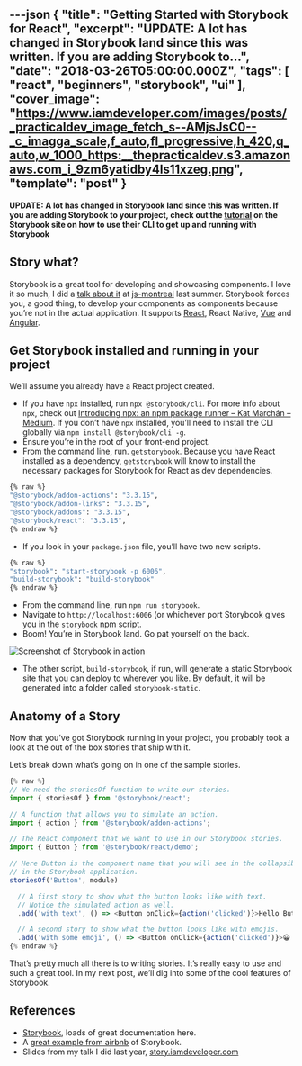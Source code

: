 ---json
{
  "title": "Getting Started with Storybook for React",
  "excerpt": "UPDATE: A lot has changed in Storybook land since this was written. If you are adding Storybook to...",
  "date": "2018-03-26T05:00:00.000Z",
  "tags": [
    "react",
    "beginners",
    "storybook",
    "ui"
  ],
  "cover_image": "https://www.iamdeveloper.com/images/posts/_practicaldev_image_fetch_s--AMjsJsC0--_c_imagga_scale,f_auto,fl_progressive,h_420,q_auto,w_1000_https:__thepracticaldev.s3.amazonaws.com_i_9zm6yatidby4ls11xzeg.png",
  "template": "post"
}
---
**UPDATE: A lot has changed in Storybook land since this was written. If you are adding Storybook to your project, check out the [tutorial](https://www.learnstorybook.com/intro-to-storybook/) on the Storybook site on how to use their CLI to get up and running with Storybook**

## Story what?

Storybook is a great tool for developing and showcasing components. I love it so much, I did a [talk about it](https://story.iamdeveloper.com) at [js-montreal](http://js-montreal.org) last summer. Storybook forces you, a good thing, to develop your components as components because you’re not in the actual application. It supports [React](https://storybook.js.org/basics/guide-react), React Native, [Vue](https://storybook.js.org/basics/guide-vue) and [Angular](https://storybook.js.org/basics/guide-angular).

## Get Storybook installed and running in your project

We’ll assume you already have a React project created.

- If you have `npx` installed, run `npx @storybook/cli`. For more info about `npx`, check out [Introducing npx: an npm package runner – Kat Marchán – Medium](https://medium.com/@maybekatz/introducing-npx-an-npm-package-runner-55f7d4bd282b). If you don’t have `npx` installed, you’ll need to install the CLI globally via `npm install @storybook/cli -g`.
- Ensure you’re in the root of your front-end project.
- From the command line, run. `getstorybook`. Because you have React installed as a dependency, `getstorybook` will know to install the necessary packages for Storybook for React as dev dependencies.

```bash
{% raw %}
"@storybook/addon-actions": "3.3.15",
"@storybook/addon-links": "3.3.15",
"@storybook/addons": "3.3.15",
"@storybook/react": "3.3.15",
{% endraw %}
```

- If you look in your `package.json` file, you’ll have two new scripts.

```bash
{% raw %}
"storybook": "start-storybook -p 6006",
"build-storybook": "build-storybook"
{% endraw %}
```

- From the command line, run `npm run storybook`.
- Navigate to `http://localhost:6006` (or whichever port Storybook gives you in the `storybook` npm script.
- Boom! You’re in Storybook land. Go pat yourself on the back.

![Screenshot of Storybook in action](https://www.iamdeveloper.com/images/posts/_i_7a9brlemrfxvrizy8ipu.gif)

- The other script, `build-storybook`, if run, will generate a static Storybook site that you can deploy to wherever you like. By default, it will be generated into a folder called `storybook-static`.

## Anatomy of a Story

Now that you’ve got Storybook running in your project, you probably took a look at the out of the box stories that ship with it.

Let’s break down what’s going on in one of the sample stories.

```javascript
{% raw %}
// We need the storiesOf function to write our stories.
import { storiesOf } from '@storybook/react';

// A function that allows you to simulate an action.
import { action } from '@storybook/addon-actions';

// The React component that we want to use in our Storybook stories.
import { Button } from '@storybook/react/demo';

// Here Button is the component name that you will see in the collapsible component tree
// in the Storybook application.
storiesOf('Button', module)

  // A first story to show what the button looks like with text.
  // Notice the simulated action as well.
  .add('with text', () => <Button onClick={action('clicked')}>Hello Button</Button>)

  // A second story to show what the button looks like with emojis.
  .add('with some emoji', () => <Button onClick={action('clicked')}>😀 😎 👍 💯</Button>);
{% endraw %}
```

That’s pretty much all there is to writing stories. It’s really easy to use and such a great tool. In my next post, we’ll dig into some of the cool features of Storybook.

## References

- [Storybook](https://storybook.js.org), loads of great documentation here.
- A [great example from airbnb](http://airbnb.io/react-dates) of Storybook.
- Slides from my talk I did last year, [story.iamdeveloper.com](http://story.iamdeveloper.com)
